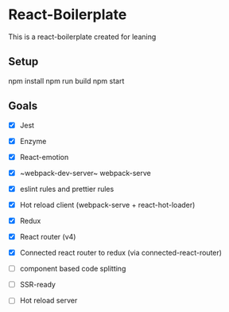 # React-Boilerplate
This is a react-boilerplate created for leaning

## Setup
npm install
npm run build
npm start

## Goals
- [x] Jest
- [x] Enzyme
- [x] React-emotion
- [x] ~webpack-dev-server~ webpack-serve
- [x] eslint rules and prettier rules
- [x] Hot reload client (webpack-serve + react-hot-loader)
- [x] Redux
- [x] React router (v4)
- [x] Connected react router to redux (via connected-react-router)
- [ ] component based code splitting
- [ ] SSR-ready
- [ ] Hot reload server
 